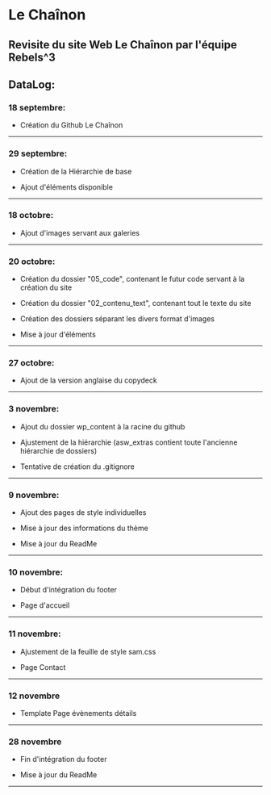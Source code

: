 # Le Chaînon
## Revisite du site Web Le Chaînon par l'équipe Rebels^3


DataLog:
----------------------------------------------------

### 18 septembre: 

- Création du Github Le Chaînon

----------------------------------------------------

### 29 septembre: 

- Création de la Hiérarchie de base

- Ajout d'éléments disponible

----------------------------------------------------

### 18 octobre: 

- Ajout d'images servant aux galeries

----------------------------------------------------

### 20 octobre: 

- Création du dossier "05_code", contenant le futur code servant à la création du site

- Création du dossier "02_contenu_text", contenant tout le texte du site

- Création des dossiers séparant les divers format d'images

- Mise à jour d'éléments

----------------------------------------------------

### 27 octobre:

- Ajout de la version anglaise du copydeck

---

### 3 novembre:

- Ajout du dossier wp_content à la racine du github

- Ajustement de la hiérarchie (asw_extras contient toute l'ancienne hiérarchie de dossiers)

- Tentative de création du .gitignore

---

### 9 novembre:

- Ajout des pages de style individuelles

- Mise à jour des informations du thème

- Mise à jour du ReadMe

---

### 10 novembre:

- Début d'intégration du footer

- Page d'accueil

---

### 11 novembre:

- Ajustement de la feuille de style sam.css

- Page Contact

---

### 12 novembre

- Template Page évènements détails

---

### 28 novembre

- Fin d'intégration du footer

- Mise à jour du ReadMe

---
